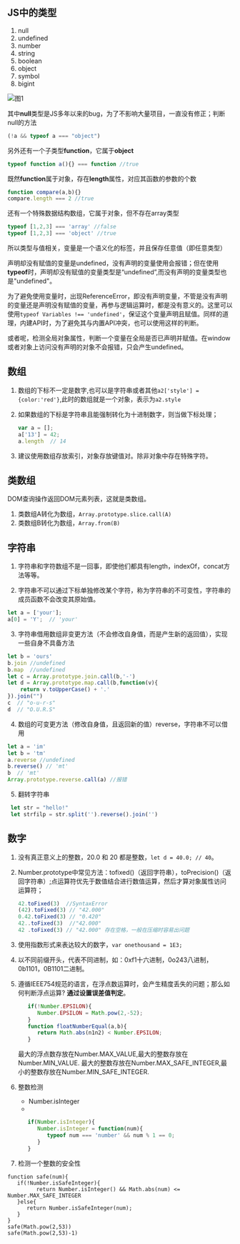 ## JS中的类型

1. null 
2. undefined
3. number
4. string
5. boolean
6. object
7. symbol
8. bigint

![图1](C:\Users\v_ajpjiang\Desktop\你不知道的JS（中）\pic\01.png)



其中**null**类型是JS多年以来的bug，为了不影响大量项目，一直没有修正；判断null的方法

```js
(!a && typeof a === "object") 
```

另外还有一个子类型**function**，它属于**object**

```js
typeof function a(){} === function //true
```

既然**function**属于对象，存在**length**属性，对应其函数的参数的个数

```js
function compare(a,b){}
compare.length === 2 //true
```

还有一个特殊数据结构数组，它属于对象，但不存在array类型

```js
typeof [1,2,3] === 'array' //false
typeof [1,2,3] === 'object' //true
```

所以类型与值相关，变量是一个语义化的标签，并且保存任意值（即任意类型）

声明却没有赋值的变量是undefined，没有声明的变量使用会报错；但在使用**typeof**时，声明却没有赋值的变量类型是“undefined”,而没有声明的变量类型也是"undefined"。

为了避免使用变量时，出现ReferenceError，即没有声明变量，不管是没有声明的变量还是声明没有赋值的变量，再参与逻辑运算时，都是没有意义的。这里可以使用`typeof Variables !== 'undefined'`，保证这个变量声明且赋值。同样的道理，内建API时，为了避免其与内置API冲突，也可以使用这样的判断。

或者呢，检测全局对象属性，判断一个变量在全局是否已声明并赋值。在window或者对象上访问没有声明的对象不会报错，只会产生undefined。



## 数组

1. 数组的下标不一定是数字,也可以是字符串或者其他`a2['style'] = {color:'red'}`,此时的数组就是一个对象，表示为`a2.style`

2. 如果数组的下标是字符串且能强制转化为十进制数字，则当做下标处理；

   ```js
   var a = [];
   a['13'] = 42;
   a.length  // 14
   ```

3. 建议使用数组存放索引，对象存放键值对。除非对象中存在特殊字符。

 

## 类数组

DOM查询操作返回DOM元素列表，这就是类数组。

1. 类数组A转化为数组，`Array.prototype.slice.call(A)`
2. 类数组B转化为数组，`Array.from(B)`



##  字符串

1. 字符串和字符数组不是一回事，即使他们都具有length，indexOf，concat方法等等。

2. 字符串不可以通过下标单独修改某个字符，称为字符串的不可变性，字符串的 成员函数不会改变其原始值。

```js
let a = ['your'];
a[0] = 'Y';  // 'your'
```

3. 字符串借用数组非变更方法（不会修改自身值，而是产生新的返回值），实现一些自身不具备方法

```js
let b = 'ours'
b.join //undefined
b.map  //undefined
let c = Array.prototype.join.call(b,'-')
let d = Array.prototype.map.call(b,function(v){
	return v.toUpperCase() + '.'
}).join("")
c  // "o-u-r-s"
d  // "O.U.R.S"
```

4. 数组的可变更方法（修改自身值，且返回新的值）reverse，字符串不可以借用

```js
let a = 'im'
let b = 'tm'
a.reverse //undefined
b.reverse() // 'mt'
b  // 'mt'
Array.prototype.reverse.call(a) //报错
```

5. 翻转字符串

```js
 let str = "hello!"
 let strfilp = str.split('').reverse().join('')
```



## 数字

1. 没有真正意义上的整数，20.0 和 20 都是整数，`let d = 40.0; // 40`。

2. Number.prototype中常见方法：tofixed()（返回字符串），toPrecision()（返回字符串）;点运算符优先于数值结合进行数值运算，然后才算对象属性访问运算符；

   ```js
   42.toFixed(3)  //SyntaxError
   (42).toFixed(3) // "42.000"
   0.42.toFixed(3) // "0.420"
   42..toFixed(3)  //"42.000"
   42 .toFixed(3) // "42.000" 存在空格，一般在压缩时容易出问题
   ```

3. 使用指数形式来表达较大的数字，`var onethousand = 1E3;`

4. 以不同前缀开头，代表不同进制，如：0xf1十六进制，0o243八进制，0b1101，0B1101二进制。

5. 遵循IEEE754规范的语言，在浮点数运算时，会产生精度丢失的问题；那么如何判断浮点运算? **通过设置误差值判定**。
   ```js
      if(!Number.EPSILON){
         Number.EPSILON = Math.pow(2,-52);
      }
      function floatNumberEqual(a,b){
         return Math.abs(n1n2) < Number.EPSILON;
      }

   ```
   最大的浮点数存放在Number.MAX_VALUE,最大的整数存放在Number.MIN_VALUE.
   最大的整数存放在Number.MAX_SAFE_INTEGER,最小的整数存放在Number.MIN_SAFE_INTEGER.


6. 整数检测
   - Number.isInteger
   - 
   ```js
      if(Number.isInteger){
         Number.isInteger = function(num){
            typeof num === 'number' && num % 1 == 0;
         }
      }
   ```

7. 检测一个整数的安全性
```JS
function safe(num){
   if(!Number.isSafeInteger){
         return Number.isInteger() && Math.abs(num) <= Number.MAX_SAFE_INTEGER  
   }else{
      return Number.isSafeInteger(num);
   }
}
safe(Math.pow(2,53))
safe(Math.pow(2,53)-1)

```






